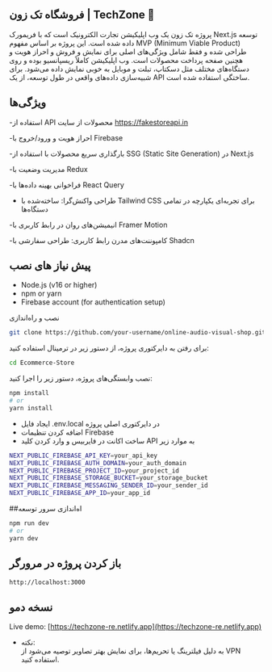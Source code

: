 
## فروشگاه تک زون | TechZone 🛒
پروژه تک زون یک وب اپلیکیشن تجارت الکترونیک است که با فریمورک Next.js توسعه داده شده است. این پروژه بر اساس مفهوم MVP (Minimum Viable Product) طراحی شده و فقط شامل ویژگی‌های اصلی برای نمایش و فروش و احراز هویت و هچنین صفحه پرداخت محصولات است. وب اپلیکیشن کاملاً ریسپانسیو بوده و روی دستگاه‌های مختلف مثل دسکتاپ، تبلت و موبایل به خوبی نمایش داده می‌شود. برای شبیه‌سازی داده‌های واقعی در طول توسعه، از یک API ساختگی استفاده شده است.



## ویژگی‌ها
-استفاده از API محصولات از سایت https://fakestoreapi.in  

-احراز هویت و ورود/خروج با Firebase  

-بارگذاری سریع محصولات با استفاده از SSG (Static Site Generation) در Next.js  

-مدیریت وضعیت با Redux  

-فراخوانی بهینه داده‌ها با React Query  

- طراحی واکنش‌گرا: ساخته‌شده با Tailwind CSS برای تجربه‌ای یکپارچه در تمامی دستگاه‌ها  

-انیمیشن‌های روان در رابط کاربری با Framer Motion  

-کامپوننت‌های مدرن رابط کاربری: طراحی سفارشی با Shadcn


  


 ## پیش نیاز های نصب
- Node.js (v16 or higher)
- npm or yarn
- Firebase account (for authentication setup)

نصب و راه‌اندازی

   ```bash
   git clone https://github.com/your-username/online-audio-visual-shop.git](https://github.com/mrejo11/Ecommerce-Store.git
   ```
   
برای رفتن به دایرکتوری پروژه، از دستور زیر در ترمینال استفاده کنید:
```bash
cd Ecommerce-Store
```
 نصب وابستگی‌های پروژه، دستور زیر را اجرا کنید:

```bash
npm install
# or
yarn install
```

 -  ایجاد فایل .env.local در دایرکتوری اصلی پروژه
 -  اضافه کردن تنظیمات Firebase
 -  ساخت اکانت در فایربیس و وارد کردن کلید API به موارد زیر
```bash
NEXT_PUBLIC_FIREBASE_API_KEY=your_api_key
NEXT_PUBLIC_FIREBASE_AUTH_DOMAIN=your_auth_domain
NEXT_PUBLIC_FIREBASE_PROJECT_ID=your_project_id
NEXT_PUBLIC_FIREBASE_STORAGE_BUCKET=your_storage_bucket
NEXT_PUBLIC_FIREBASE_MESSAGING_SENDER_ID=your_sender_id
NEXT_PUBLIC_FIREBASE_APP_ID=your_app_id
```
##اه‌اندازی سرور توسعه
```bash
npm run dev
# or
yarn dev
```
## باز کردن پروژه در مرورگر
```bash
http://localhost:3000
```

## نسخه دمو  

Live demo: [https://techzone-re.netlify.app](https://techzone-re.netlify.app)  

- نکته:  
  به دلیل فیلترینگ یا تحریم‌ها، برای نمایش بهتر تصاویر توصیه می‌شود از VPN استفاده کنید.  























